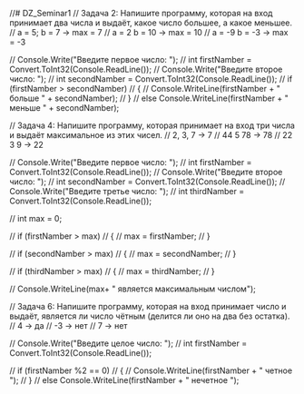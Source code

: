 //# DZ_Seminar1
// Задача 2: Напишите программу, которая на вход принимает два числа и выдаёт, какое число большее, а какое меньшее.
// a = 5; b = 7 -> max = 7
// a = 2 b = 10 -> max = 10
// a = -9 b = -3 -> max = -3

// Console.Write("Введите первое число: ");
// int firstNamber = Convert.ToInt32(Console.ReadLine());
// Console.Write("Введите второе число: ");
// int secondNamber = Convert.ToInt32(Console.ReadLine());
// if (firstNamber > secondNamber) 
// {
//     Console.WriteLine(firstNamber + " больше " + secondNamber);
// }
// else Console.WriteLine(firstNamber + " меньше " + secondNamber);

// Задача 4: Напишите программу, которая принимает на вход три числа и выдаёт максимальное из этих чисел.
// 2, 3, 7 -> 7
// 44 5 78 -> 78
// 22 3 9 -> 22

// Console.Write("Введите первое число: ");
// int firstNamber = Convert.ToInt32(Console.ReadLine());
// Console.Write("Введите второе число: ");
// int secondNamber = Convert.ToInt32(Console.ReadLine());
// Console.Write("Введите третье число: ");
// int thirdNamber = Convert.ToInt32(Console.ReadLine());

// int max = 0;

// if (firstNamber > max) 
// {
//     max = firstNamber;
// }

// if (secondNamber > max) 
// {
//     max = secondNamber;
// }

// if (thirdNamber > max) 
// {
//     max = thirdNamber;
// }

// Console.WriteLine(max+ " является максимальным числом");


// Задача 6: Напишите программу, которая на вход принимает число и выдаёт, является ли число чётным (делится ли оно на два без остатка).
// 4 -> да
// -3 -> нет
// 7 -> нет

// Console.Write("Введите целое число: ");
// int firstNamber = Convert.ToInt32(Console.ReadLine());

// if (firstNamber %2 == 0) 
// {
// Console.WriteLine(firstNamber + " четное ");
// }
// else Console.WriteLine(firstNamber + " нечетное ");